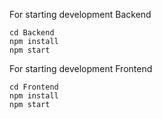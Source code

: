 For starting development Backend
```
cd Backend
npm install
npm start
```

For starting development Frontend
```
cd Frontend
npm install
npm start
```
